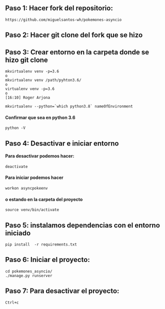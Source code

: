## Paso 1: Hacer fork del repositorio: 
    https://github.com/miguelsantos-wh/pokemones-asyncio
## Paso 2: Hacer git clone del fork que se hizo
## Paso 3: Crear entorno en la carpeta donde se hizo git clone
    mkvirtualenv venv -p=3.6
    o 
    mkvirtualenv venv /path/pyhton3.6/
    o 
    virtualenv venv -p=3.6
    o 
    [16:10] Roger Arjona

    mkvirtualenv --python=`which python3.8` nameOfEnvironment

#### Confirmar que sea en python 3.6
    python -V
## Paso 4: Desactivar e iniciar entorno
#### Para desactivar podemos hacer:
    deactivate
#### Para iniciar podemos hacer
    workon asyncpokeenv
#### o estando en la carpeta del proyecto
    source venv/bin/activate
## Paso 5: instalamos dependencias con el entorno iniciado
    pip install  -r requirements.txt
## Paso 6: Iniciar el proyecto:
    cd pokemones_asyncio/
    ./manage.py runserver
## Paso 7: Para desactivar el proyecto:
    Ctrl+c
